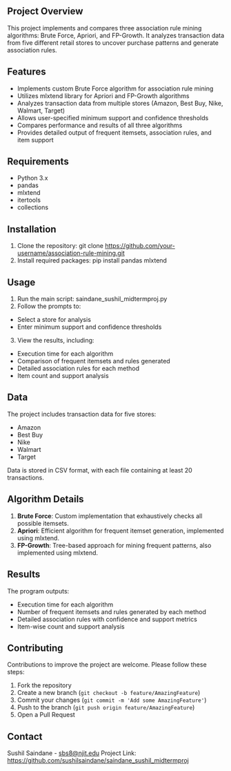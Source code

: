 
## Project Overview

This project implements and compares three association rule mining algorithms: Brute Force, Apriori, and FP-Growth. It analyzes transaction data from five different retail stores to uncover purchase patterns and generate association rules.

## Features

- Implements custom Brute Force algorithm for association rule mining
- Utilizes mlxtend library for Apriori and FP-Growth algorithms
- Analyzes transaction data from multiple stores (Amazon, Best Buy, Nike, Walmart, Target)
- Allows user-specified minimum support and confidence thresholds
- Compares performance and results of all three algorithms
- Provides detailed output of frequent itemsets, association rules, and item support

## Requirements

- Python 3.x
- pandas
- mlxtend
- itertools
- collections

## Installation

1. Clone the repository: git clone https://github.com/your-username/association-rule-mining.git
2. Install required packages: pip install pandas mlxtend
   
## Usage
1. Run the main script: saindane_sushil_midtermproj.py
2. Follow the prompts to:
- Select a store for analysis
- Enter minimum support and confidence thresholds
3. View the results, including:
- Execution time for each algorithm
- Comparison of frequent itemsets and rules generated
- Detailed association rules for each method
- Item count and support analysis

## Data

The project includes transaction data for five stores:
- Amazon
- Best Buy
- Nike
- Walmart
- Target

Data is stored in CSV format, with each file containing at least 20 transactions.

## Algorithm Details

1. **Brute Force**: Custom implementation that exhaustively checks all possible itemsets.
2. **Apriori**: Efficient algorithm for frequent itemset generation, implemented using mlxtend.
3. **FP-Growth**: Tree-based approach for mining frequent patterns, also implemented using mlxtend.

## Results

The program outputs:
- Execution time for each algorithm
- Number of frequent itemsets and rules generated by each method
- Detailed association rules with confidence and support metrics
- Item-wise count and support analysis

## Contributing

Contributions to improve the project are welcome. Please follow these steps:

1. Fork the repository
2. Create a new branch (`git checkout -b feature/AmazingFeature`)
3. Commit your changes (`git commit -m 'Add some AmazingFeature'`)
4. Push to the branch (`git push origin feature/AmazingFeature`)
5. Open a Pull Request

## Contact

Sushil Saindane - sbs8@njit.edu
Project Link: https://github.com/sushilsaindane/saindane_sushil_midtermproj


   

